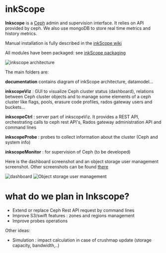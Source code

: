 inkScope
========

**Inkscope** is  a [Ceph](http://ceph.com) admin and supervision interface. It  relies on API provided by ceph. We also use  mongoDB to store real time metrics and history metrics.

Manual installation is fully described in the [inkScope wiki](https://github.com/inkscope/inkscope/wiki)

All modules have been packaged: see [inkScope packaging](https://github.com/inkscope/inkscope-packaging)

![inkscope architecture](https://github.com/inkscope/inkscope/raw/master/documentation/inkscope-platform.png)

The main folders are:

**documentation** contains diagram of inkScope architecture, datamodel...

**inkscopeViz** : GUI to visualize Ceph cluster status (dashboard), relations between Ceph cluster objects and to manage some elements of a ceph cluster like flags, pools, erasure code profiles, rados gateway users and buckets...

**inkscopeCtrl** : server part of inkscopeViz. It provides a REST API, orchestrating calls to ceph rest API's, Rados gateway administration API and command lines

**inkscopeProbe** : probes to collect information about the cluster (Ceph and system info)

**inkscopeMonitor** : for supervision of Ceph (to be developed) 

Here is the dashboard screenshot and an object storage user management screenshot. Other screenshots can be found [there](https://github.com/inkscope/inkscope/tree/master/screenshots)

![dashboard](https://raw.github.com/inkscope/inkscope/master/screenshots/Screenshot-Status.png)
![Object storage user management](https://raw.github.com/inkscope/inkscope/master/screenshots/Screenshot-S3userManagement.png)

what do we plan in Inkscope?
============================

- Extend or replace Ceph Rest API request by command lines
- Improve S3/swift features : zones and regions management
- Improve probes operations

Other ideas:
- Simulation : impact calculation in case of crushmap update (storage capacity, bandwidth,..)
